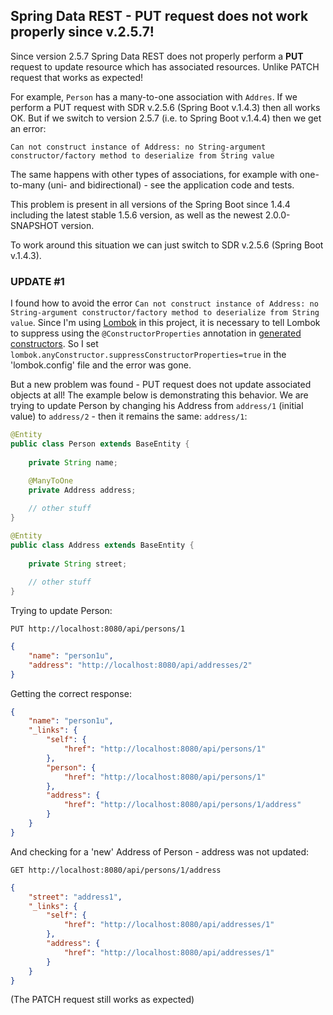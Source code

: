 ## Spring Data REST - PUT request does not work properly since v.2.5.7!

Since version 2.5.7 Spring Data REST does not properly perform a **PUT** request
to update resource which has associated resources. Unlike PATCH request that works as expected!

For example, `Person` has a many-to-one association with `Addres`. If we perform
a PUT request with SDR v.2.5.6 (Spring Boot v.1.4.3) then all works OK. But if we switch
to version 2.5.7 (i.e. to Spring Boot v.1.4.4) then we get an error:

```Can not construct instance of Address: no String-argument constructor/factory method to deserialize from String value```

The same happens with other types of associations, for example with one-to-many (uni- and bidirectional) - 
see the application code and tests.

This problem is present in all versions of the Spring Boot since 1.4.4 including the latest stable 1.5.6 version, 
as well as the newest 2.0.0-SNAPSHOT version.

To work around this situation we can just switch to SDR v.2.5.6 (Spring Boot v.1.4.3).

### UPDATE #1

I found how to avoid the error `Can not construct instance of Address: no String-argument constructor/factory
method to deserialize from String value`. Since I'm using [Lombok](https://projectlombok.org/) in this project,
it is necessary to tell Lombok to suppress using the `@ConstructorProperties` annotation in 
[generated constructors](https://projectlombok.org/features/constructor).
So I set `lombok.anyConstructor.suppressConstructorProperties=true` in the 'lombok.config' file and the error was gone.

But a new problem was found - PUT request does not update associated objects at all! 
The example below is demonstrating this behavior. We are trying to update Person by changing his 
Address from `address/1` (initial value) to `address/2` - then it remains the same: `address/1`:      

```java
@Entity
public class Person extends BaseEntity {
    
    private String name;
    
    @ManyToOne
    private Address address;

    // other stuff
}

@Entity
public class Address extends BaseEntity {
    
    private String street;
    
    // other stuff    
}
```

Trying to update Person: 

    PUT http://localhost:8080/api/persons/1

```json
{
	"name": "person1u",
	"address": "http://localhost:8080/api/addresses/2"
}
```

Getting the correct response:

```json
{
    "name": "person1u",
    "_links": {
        "self": {
            "href": "http://localhost:8080/api/persons/1"
        },
        "person": {
            "href": "http://localhost:8080/api/persons/1"
        },
        "address": {
            "href": "http://localhost:8080/api/persons/1/address"
        }
    }
}
``` 

And checking for a 'new' Address of Person - address was not updated: 

    GET http://localhost:8080/api/persons/1/address

```json
{
    "street": "address1",
    "_links": {
        "self": {
            "href": "http://localhost:8080/api/addresses/1"
        },
        "address": {
            "href": "http://localhost:8080/api/addresses/1"
        }
    }
}
```

(The PATCH request still works as expected)